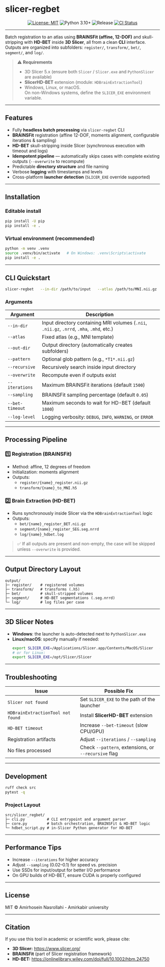 # slicer-regbet
<p align="center">
  <a href="LICENSE"><img src="https://img.shields.io/badge/License-MIT-yellow.svg" alt="License: MIT"></a>
  <img src="https://img.shields.io/badge/Python-3.10%2B-blue.svg" alt="Python 3.10+">
  <img src="https://img.shields.io/github/v/release/AmirhoseinNasrollahi/slicer-regbet?color=green&label=Release" alt="Release">
  <a href="https://github.com/AmirhoseinNasrollahi/slicer-regbet/actions"><img src="https://github.com/AmirhoseinNasrollahi/slicer-regbet/actions/workflows/ci.yml/badge.svg" alt="CI Status"></a>
</p>

---


Batch registration to an atlas using **BRAINSFit (affine, 12-DOF)** and skull-stripping with **HD-BET** inside **3D Slicer**, all from a clean **CLI** interface.  
Outputs are organized into subfolders: `register/`, `transform/`, `bet/`, `segment/`, and `log/`.

> ⚠️ **Requirements**
> - 3D Slicer 5.x (ensure both `Slicer` / `Slicer.exe` and `PythonSlicer` are available)
> - **SlicerHD-BET** extension (module: `HDBrainExtractionTool`)
> - Windows, Linux, or macOS.  
>   On non-Windows systems, define the `SLICER_EXE` environment variable.

---

## Features
- Fully **headless batch processing** via `slicer-regbet` CLI  
- **BRAINSFit** registration (affine 12-DOF, moments alignment, configurable iterations & sampling)  
- **HD-BET** skull-stripping inside Slicer (synchronous execution with timeout and logs)  
- **Idempotent pipeline** — automatically skips cases with complete existing outputs (`--overwrite` to recompute)  
- Predictable **directory structure** and file naming  
- Verbose **logging** with timestamps and levels  
- Cross-platform **launcher detection** (`SLICER_EXE` override supported)

---

## Installation

### Editable install
```bash
pip install -U pip
pip install -e .
```

### Virtual environment (recommended)
```bash
python -m venv .venv
source .venv/bin/activate   # On Windows: .venv\Scripts\activate
pip install -e .
```

---

## CLI Quickstart
```bash
slicer-regbet   --in-dir /path/to/input   --atlas /path/to/MNI.nii.gz   --out-dir /path/to/output   --pattern "*.nii.gz"   --recursive   --iterations 1500   --sampling 0.05   --bet-timeout 1800   --log-level INFO
```

### Arguments
| Argument | Description |
|-----------|--------------|
| `--in-dir` | Input directory containing MRI volumes (`.nii`, `.nii.gz`, `.nrrd`, `.mha`, `.mhd`, etc.) |
| `--atlas` | Fixed atlas (e.g., MNI template) |
| `--out-dir` | Output directory (automatically creates subfolders) |
| `--pattern` | Optional glob pattern (e.g., `*T1*.nii.gz`) |
| `--recursive` | Recursively search inside input directory |
| `--overwrite` | Recompute even if outputs exist |
| `--iterations` | Maximum BRAINSFit iterations (default `1500`) |
| `--sampling` | BRAINSFit sampling percentage (default `0.05`) |
| `--bet-timeout` | Maximum seconds to wait for HD-BET (default `1800`) |
| `--log-level` | Logging verbosity: `DEBUG`, `INFO`, `WARNING`, or `ERROR` |

---

## Processing Pipeline

### 1️⃣ Registration (BRAINSFit)
- Method: affine, 12 degrees of freedom  
- Initialization: moments alignment  
- Outputs:
  - `register/{name}_register.nii.gz`
  - `transform/{name}_to_MNI.h5`

### 2️⃣ Brain Extraction (HD-BET)
- Runs synchronously inside Slicer via the `HDBrainExtractionTool` logic
- Outputs:
  - `bet/{name}_register_BET.nii.gz`
  - `segment/{name}_register_SEG.seg.nrrd`
  - `log/{name}_hdbet.log`

> ✅ If all outputs are present and non-empty, the case will be skipped unless `--overwrite` is provided.

---

## Output Directory Layout
```
output/
├─ register/    # registered volumes
├─ transform/   # transforms (.h5)
├─ bet/         # skull-stripped volumes
├─ segment/     # HD-BET segmentations (.seg.nrrd)
└─ log/         # log files per case
```

---

## 3D Slicer Notes

- **Windows**: the launcher is auto-detected next to `PythonSlicer.exe`  
- **Linux/macOS**: specify manually if needed:
  ```bash
  export SLICER_EXE=/Applications/Slicer.app/Contents/MacOS/Slicer   # macOS example
  # or for Linux:
  export SLICER_EXE=/opt/Slicer/Slicer
  ```

---

## Troubleshooting

| Issue | Possible Fix |
|-------|---------------|
| `Slicer not found` | Set `SLICER_EXE` to the path of the launcher |
| `HDBrainExtractionTool not found` | Install **SlicerHD-BET** extension |
| `HD-BET timeout` | Increase `--bet-timeout` (slow CPU/GPU) |
| Registration artifacts | Adjust `--iterations` / `--sampling` |
| No files processed | Check `--pattern`, extensions, or `--recursive` flag |

---

## Development
```bash
ruff check src
pytest -q
```

### Project Layout
```
src/slicer_regbet/
├─ cli.py          # CLI entrypoint and argument parser
├─ core.py         # batch orchestration, BRAINSFit & HD-BET logic
└─ hdbet_script.py # in-Slicer Python generator for HD-BET
```

---

## Performance Tips
- Increase `--iterations` for higher accuracy  
- Adjust `--sampling` (0.02–0.1) for speed vs. precision  
- Use SSDs for input/output for better I/O performance  
- On GPU builds of HD-BET, ensure CUDA is properly configured  

---

## License
MIT © Amirhosein Nasrollahi - Amirkabir university

---

## Citation
If you use this tool in academic or scientific work, please cite:

- **3D Slicer:** https://www.slicer.org/  
- **BRAINSFit** (part of Slicer registration framework)  
- **HD-BET:** https://onlinelibrary.wiley.com/doi/full/10.1002/hbm.24750
